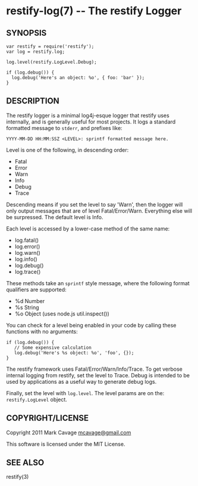 restify-log(7) -- The restify Logger
====================================

## SYNOPSIS

    var restify = require('restify');
    var log = restify.log;

    log.level(restify.LogLevel.Debug);

    if (log.debug()) {
      log.debug('Here's an object: %o', { foo: 'bar' });
    }

## DESCRIPTION

The restify logger is a minimal log4j-esque logger that restify uses
internally, and is generally useful for most projects.  It logs a standard
formatted message to `stderr`, and prefixes like:

    YYYY-MM-DD HH:MM:SSZ <LEVEL>: sprintf formatted message here.

Level is one of the following, in descending order:

* Fatal
* Error
* Warn
* Info
* Debug
* Trace

Descending means if you set the level to say 'Warn', then the logger will only
output messages that are of level Fatal/Error/Warn.  Everything else will be
surpressed.  The default level is Info.

Each level is accessed by a lower-case method of the same name:

* log.fatal()
* log.error()
* log.warn()
* log.info()
* log.debug()
* log.trace()

These methods take an `sprintf` style message, where the following format
qualifiers are supported:

* %d Number
* %s String
* %o Object (uses node.js util.inspect())

You can check for a level being enabled in your code by calling these functions
with no arguments:

    if (log.debug()) {
       // Some expensive calculation
       log.debug('Here's %s object: %o', 'foo', {});
    }

The restify framework uses Fatal/Error/Warn/Info/Trace.  To get verbose internal
logging from restify, set the level to Trace.  Debug is intended to be used by
applications as a useful way to generate debug logs.

Finally, set the level with `log.level`.  The level params are on the:
`restify.LogLevel` object.

## COPYRIGHT/LICENSE

Copyright 2011 Mark Cavage <mcavage@gmail.com>

This software is licensed under the MIT License.

## SEE ALSO

restify(3)
